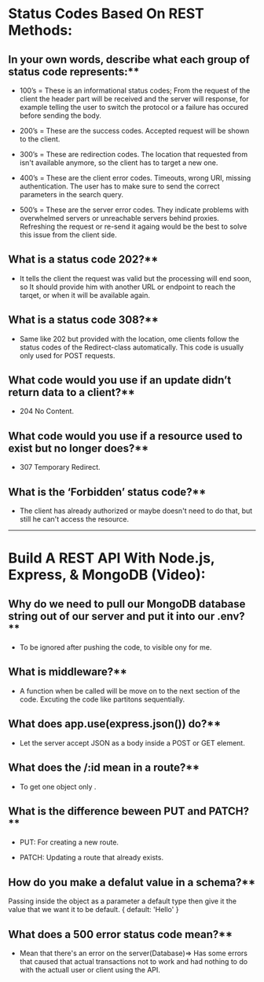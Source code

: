 
# Status Codes Based On REST Methods:

## In your own words, describe what each group of status code represents:**

- 100’s = These is an informational status codes; From the request of the client the header part will be received and the server will response, for example telling the user to switch the protocol or a failure has occured before sending the body.

- 200’s = These are the success codes. Accepted request will be shown to the client.

- 300’s = These are redirection codes. The location that requested from isn't available anymore, so the client has to target a new one.

- 400’s = These are the client error codes. Timeouts, wrong URI, missing authentication. The user has to make sure to send the correct parameters in the search query.

- 500’s = These are the server error codes. They indicate problems with overwhelmed servers or unreachable servers behind proxies. Refreshing the request or re-send it againg would be the best to solve this issue from the client side.

## What is a status code 202?**

- It tells the client the request was valid but the processing will end soon, so It should provide him with another URL or endpoint to reach the tarqet, or when it will be available again.

## What is a status code 308?**

- Same like 202 but provided with the location, ome clients follow the status codes of the Redirect-class automatically. This code is usually only used for POST requests.

## What code would you use if an update didn’t return data to a client?**

- 204 No Content.

## What code would you use if a resource used to exist but no longer does?**

- 307 Temporary Redirect.

## What is the ‘Forbidden’ status code?**

- The client has already authorized or maybe doesn't need to do that, but still he can't access the resource.

---------------------------------------------------------------------

# Build A REST API With Node.js, Express, & MongoDB (Video):

## Why do we need to pull our MongoDB database string out of our server and put it into our .env?**

- To be ignored after pushing the code, to visible ony for me.

## What is middleware?**

- A function when be called will be move on to the next section of the code. Excuting the code like partitons sequentially.

## What does app.use(express.json()) do?**

- Let the server accept JSON as a body inside a POST or GET element.

## What does the /:id mean in a route?**

- To get one object only .

## What is the difference beween PUT and PATCH?**

- PUT: For creating a new route.

- PATCH: Updating a route that already exists.

## How do you make a defalut value in a schema?**

Passing inside the object as a parameter a default type then give it the value that we want it to be default.
{
	default: 'Hello'
}

## What does a 500 error status code mean?**

- Mean that there's an error on the server(Database)=> Has some errors that caused that actual transactions not to work and had nothing to do with the actuall user or client using the API.




